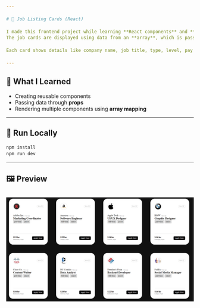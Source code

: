```yaml
---

# 💼 Job Listing Cards (React)

I made this frontend project while learning **React components** and **props**.
The job cards are displayed using data from an **array**, which is passed to a reusable component using **props**.

Each card shows details like company name, job title, type, level, pay rate, and location.

---
```


## 🧠 What I Learned

* Creating reusable components
* Passing data through **props**
* Rendering multiple components using **array mapping**

---

## 🚀 Run Locally

```bash
npm install
npm run dev
```

---

## 🖼️ Preview

![Job Listing Preview](https://raw.githubusercontent.com/Avinep123/Learn_React/refs/heads/main/03-props-project/public/image.png)
---


